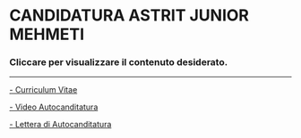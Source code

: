 # **CANDIDATURA ASTRIT JUNIOR MEHMETI**

### Cliccare per visualizzare il contenuto desiderato.
___

[ - Curriculum Vitae](https://drive.google.com/file/d/11O08jareX1CZBAkPoV-v7peBbWtgc3Nx/view?usp=sharing)

[ - Video Autocanditatura](https://youtu.be/6TgEiCFCZGI)

[ - Lettera di Autocanditatura](https://drive.google.com/file/d/1-urh5-dnagjtZA5nTpULgU9JlYLVOv7p/view?usp=sharing)

